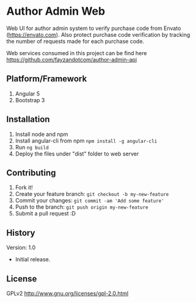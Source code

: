 # Author Admin Web

Web UI for author admin system to verify purchase code from Envato (https://envato.com). Also protect purchase code verification by tracking the number of requests made for each purchase code.

Web services consumed in this project can be find here https://github.com/fayzandotcom/author-admin-api

## Platform/Framework

1. Angular 5
2. Bootstrap 3

## Installation

1. Install node and npm
2. Install angular-cli from npm `npm install -g angular-cli`
3. Run `ng build`
4. Deploy the files under "dist" folder to web server

## Contributing

1. Fork it!
2. Create your feature branch: `git checkout -b my-new-feature`
3. Commit your changes: `git commit -am 'Add some feature'`
4. Push to the branch: `git push origin my-new-feature`
5. Submit a pull request :D

## History

Version: 1.0
* Initial release.

## License

GPLv2
http://www.gnu.org/licenses/gpl-2.0.html
